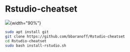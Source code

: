 # Rstudio-cheatset


![](https://youtu.be/9R8aEQMpPbA){width="90%"}


```bash
sudo apt install git
git clone https://github.com/bbaranoff/Rstudio-cheatset
cd Rstudio-cheatset
sudo bash install-rstudio.sh
```
